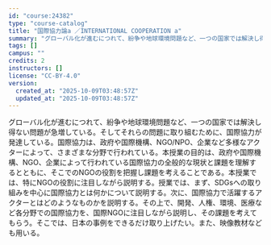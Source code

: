 ```yaml
---
id: "course:24382"
type: "course-catalog"
title: "国際協力論a ／INTERNATIONAL COOPERATION a"
summary: "グローバル化が進むにつれて、紛争や地球環境問題など、一つの国家では解決し得ない問題が急増している。そしてそれらの問題に取り組むために、国際協力が発達している。国際協力は、政府や国際機構、NGO/NPO、企業など多様なアクターによって、さまざ…"
tags: []
campus: ""
credits: 2
instructors: []
license: "CC-BY-4.0"
version:
  created_at: "2025-10-09T03:48:57Z"
  updated_at: "2025-10-09T03:48:57Z"
---
```

グローバル化が進むにつれて、紛争や地球環境問題など、一つの国家では解決し得ない問題が急増している。そしてそれらの問題に取り組むために、国際協力が発達している。国際協力は、政府や国際機構、NGO/NPO、企業など多様なアクターによって、さまざまな分野で行われている。本授業の目的は、政府や国際機構、NGO、企業によって行われている国際協力の全般的な現状と課題を理解するとともに、そこでのNGOの役割を把握し課題を考えることである。本授業では、特にNGOの役割に注目しながら説明する。授業では、まず、SDGsへの取り組みを中心に国際協力とは何かについて説明する。次に、国際協力で活躍するアクターとはどのようなものかを説明する。その上で、開発、人権、環境、医療など各分野での国際協力を、国際NGOに注目しながら説明し、その課題を考えてもらう。そこでは、日本の事例をできるだけ取り上げたい。また、映像教材なども用いる。
